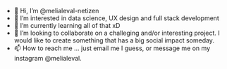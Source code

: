 - 👋 Hi, I’m @melialeval-netizen
- 👀 I’m interested in data science, UX design and full stack development
- 🌱 I’m currently learning all of that xD
- 💞️ I’m looking to collaborate on a challeging and/or interesting project. I would like to create something that has a big social impact someday.
- 📫 How to reach me ... just email me I guess, or message me on my instagram @melialeval.

<!---
melialeval-netizen/melialeval-netizen is a ✨ special ✨ repository because its `README.md` (this file) appears on your GitHub profile.
You can click the Preview link to take a look at your changes.
--->
